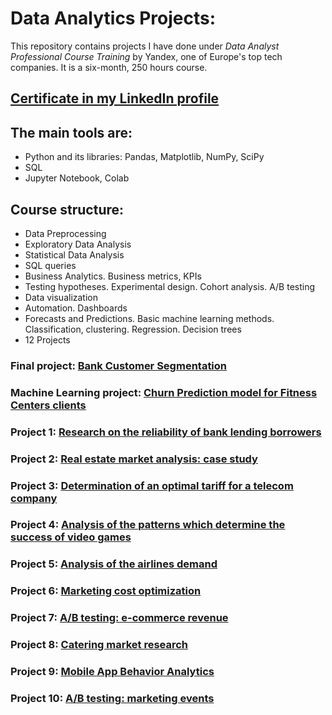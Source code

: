 # Data Analytics Projects:

This repository contains projects I have done under *Data Analyst Professional Course Training* by Yandex, one of Europe's top tech companies. It is a six-month, 250 hours course. 

## [Certificate in my LinkedIn profile](https://www.linkedin.com/in/elena-lebedeva-ub/overlay/1635476004339/single-media-viewer/)

## The main tools are:
- Python and its libraries: Pandas, Matplotlib, NumPy, SciPy
- SQL
- Jupyter Notebook, Colab

## Course structure:
- Data Preprocessing
- Exploratory Data Analysis
- Statistical Data Analysis
- SQL queries
- Business Analytics. Business metrics, KPIs
- Testing hypotheses. Experimental design. Cohort analysis. A/B testing
- Data visualization
- Automation. Dashboards
- Forecasts and Predictions. Basic machine learning methods. Classification, clustering. Regression. Decision trees
- 12 Projects






### Final project: [Bank Customer Segmentation](https://github.com/Elena-Lebedeva/data_analyst_projects/tree/main/bank_customer_segmentation)

### Machine Learning project: [Churn Prediction model for Fitness Centers clients](https://github.com/Elena-Lebedeva/data_analyst_projects/tree/main/churn_prediction_model)

### Project 1: [Research on the reliability of bank lending borrowers](https://github.com/Elena-Lebedeva/data_analyst_projects/tree/main/bank_borrowers_reliability)

### Project 2:  [Real estate market analysis: case study](https://github.com/Elena-Lebedeva/data_analyst_projects/tree/main/real_estate)

### Project 3: [Determination of an optimal tariff for a telecom company](https://github.com/Elena-Lebedeva/data_analyst_projects/tree/main/telecom)

### Project 4:  [Analysis of the patterns which determine the success of video games](https://github.com/Elena-Lebedeva/data_analyst_projects/tree/main/gamedev)

### Project 5: [Analysis of the airlines demand](https://github.com/Elena-Lebedeva/data_analyst_projects/tree/main/airlines_demand)

### Project 6: [Marketing cost optimization](https://github.com/Elena-Lebedeva/data_analyst_projects/tree/main/marketing_cost_optimization)

### Project 7: [A/B testing: е-commerce revenue](https://github.com/Elena-Lebedeva/data_analyst_projects/tree/main/AB_testing_e-commerce)

### Project 8: [Catering market research](https://github.com/Elena-Lebedeva/data_analyst_projects/tree/main/catering_market_research)

### Project 9: [Mobile App Behavior Analytics](https://github.com/Elena-Lebedeva/data_analyst_projects/tree/main/AB_testing_mobile_app)

### Project 10: [A/B testing: marketing events](https://github.com/Elena-Lebedeva/data_analyst_projects/tree/main/AB_testing_marketing_events)
